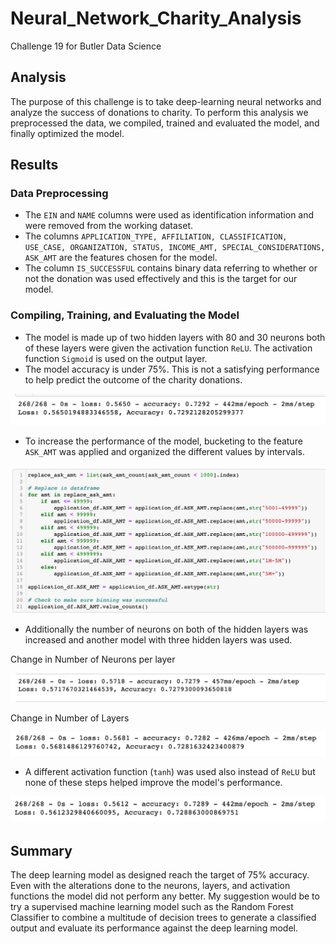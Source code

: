 # Neural_Network_Charity_Analysis
Challenge 19 for Butler Data Science

## Analysis 
The purpose of this challenge is to take deep-learning neural networks and analyze the success of donations to charity. To perform this analysis we preprocessed the data, we compiled, trained and evaluated the model, and finally optimized the model.

## Results

### Data Preprocessing
- The `EIN` and `NAME` columns were used as identification information and were removed from the working dataset.
- The columns `APPLICATION_TYPE, AFFILIATION, CLASSIFICATION, USE_CASE, ORGANIZATION, STATUS, INCOME_AMT, SPECIAL_CONSIDERATIONS, ASK_AMT` are the features chosen for the model.
- The column `IS_SUCCESSFUL` contains binary data referring to whether or not the donation was used effectively and this is the target for our model.

### Compiling, Training, and Evaluating the Model
- The model is made up of two hidden layers with 80 and 30 neurons both of these layers were given the activation function `ReLU`.
The activation function `Sigmoid` is used on the output layer.
- The model accuracy is under 75%. This is not a satisfying performance to help predict the outcome of the charity donations.

![OGmodelaccuary](https://github.com/coxjack/Neural_Network_Charity_Analysis/blob/main/Additional%20Supporting%20Images/OriginalModel.png)

- To increase the performance of the model, bucketing to the feature `ASK_AMT` was applied and organized the different values by intervals.

![ASKAMT](https://github.com/coxjack/Neural_Network_Charity_Analysis/blob/main/Additional%20Supporting%20Images/AskAMt.png)

- Additionally the number of neurons on both of the hidden layers was increased and another model with three hidden layers was used.

Change in Number of Neurons per layer

![neuronmodelacc](https://github.com/coxjack/Neural_Network_Charity_Analysis/blob/main/Additional%20Supporting%20Images/Neurons.png)

Change in Number of Layers

![layermodelacc](https://github.com/coxjack/Neural_Network_Charity_Analysis/blob/main/Additional%20Supporting%20Images/Layers.png)

- A different activation function (`tanh`) was used also instead of `ReLU` but none of these steps helped improve the model's performance.

![tanhmodelacc](https://github.com/coxjack/Neural_Network_Charity_Analysis/blob/main/Additional%20Supporting%20Images/ActFunc.png)

## Summary
The deep learning model as designed reach the target of 75% accuracy. Even with the alterations done to the neurons, layers, and activation functions the model did not perform any better.
My suggestion would be to try a supervised machine learning model such as the Random Forest Classifier to combine a multitude of decision trees to generate a classified output and evaluate its performance against the deep learning model.


